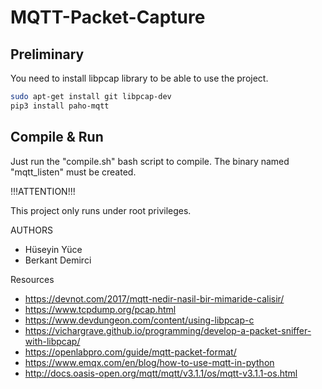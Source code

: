 # MQTT-Packet-Capture

## Preliminary

You need to install libpcap library to be able to use the project.

```sh
sudo apt-get install git libpcap-dev
pip3 install paho-mqtt
```

## Compile & Run

Just run the "compile.sh" bash script to compile. The binary named "mqtt_listen" must be created.

!!!ATTENTION!!!

This project only runs under root privileges. 

AUTHORS 

- Hüseyin Yüce
- Berkant Demirci

Resources 

- https://devnot.com/2017/mqtt-nedir-nasil-bir-mimaride-calisir/
- https://www.tcpdump.org/pcap.html
- https://www.devdungeon.com/content/using-libpcap-c
- https://vichargrave.github.io/programming/develop-a-packet-sniffer-with-libpcap/
- https://openlabpro.com/guide/mqtt-packet-format/
- https://www.emqx.com/en/blog/how-to-use-mqtt-in-python
- http://docs.oasis-open.org/mqtt/mqtt/v3.1.1/os/mqtt-v3.1.1-os.html